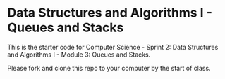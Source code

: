 # Data Structures and Algorithms I - Queues and Stacks


This is the starter code for Computer Science - Sprint 2: Data Structures and Algorithms I - Module 3: Queues and Stacks.

Please fork and clone this repo to your computer by the start of class.
